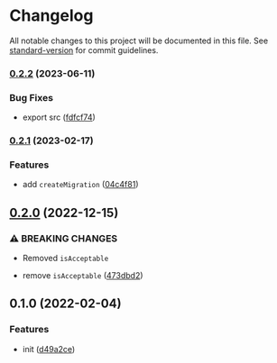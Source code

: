 # Changelog

All notable changes to this project will be documented in this file. See [standard-version](https://github.com/conventional-changelog/standard-version) for commit guidelines.

### [0.2.2](https://github.com/BlackGlory/extra-semver/compare/v0.2.1...v0.2.2) (2023-06-11)


### Bug Fixes

* export src ([fdfcf74](https://github.com/BlackGlory/extra-semver/commit/fdfcf740a246ffc6c61e748e03b3b33ffdd8be54))

### [0.2.1](https://github.com/BlackGlory/extra-semver/compare/v0.2.0...v0.2.1) (2023-02-17)


### Features

* add `createMigration` ([04c4f81](https://github.com/BlackGlory/extra-semver/commit/04c4f81ff6f7928b5f84c9681f1c057a6c06d97c))

## [0.2.0](https://github.com/BlackGlory/extra-semver/compare/v0.1.0...v0.2.0) (2022-12-15)


### ⚠ BREAKING CHANGES

* Removed `isAcceptable`

* remove `isAcceptable` ([473dbd2](https://github.com/BlackGlory/extra-semver/commit/473dbd2d4b09876add0510f0e5f0e0a48378079a))

## 0.1.0 (2022-02-04)


### Features

* init ([d49a2ce](https://github.com/BlackGlory/extra-semver/commit/d49a2cee057105ff1f89a53a71e040c1d6cc1561))

